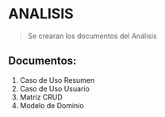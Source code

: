  # ANALISIS
> Se crearan los documentos del Análisis
## Documentos:
1. Caso de Uso Resumen
2. Caso de Uso Usuario
3. Matriz CRUD
4. Modelo de Dominio
